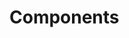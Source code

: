 <!-- Space: Projects -->
<!-- Parent: ZshDocker -->
<!-- Title: Components ZshDocker -->
<!-- Label: ZshDocker -->
<!-- Label: Project -->
<!-- Label: Components -->
<!-- Include: disclaimer.md -->
<!-- Include: ac:toc -->

# Components
